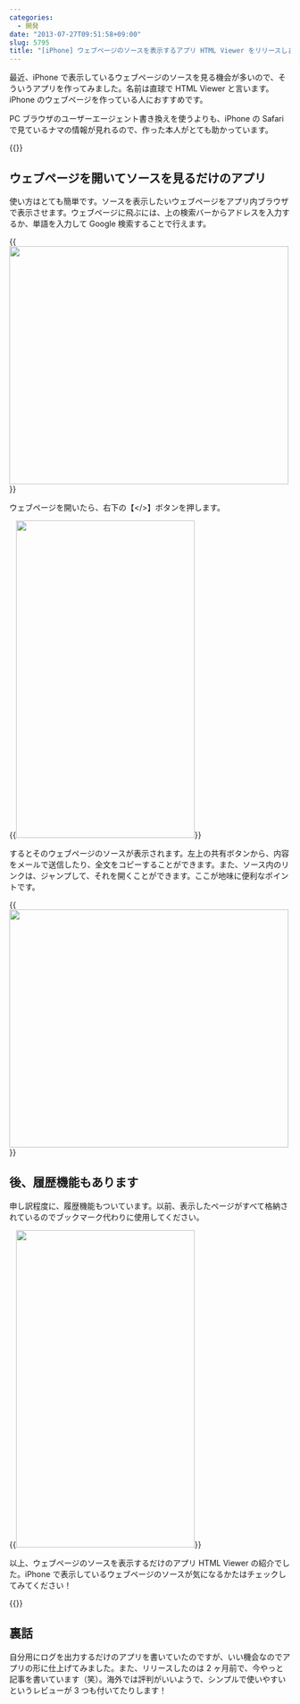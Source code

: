 ```yaml
---
categories:
  - 開発
date: "2013-07-27T09:51:58+09:00"
slug: 5795
title: "[iPhone] ウェブページのソースを表示するアプリ HTML Viewer をリリースしました！"
---
```


最近、iPhone で表示しているウェブページのソースを見る機会が多いので、そういうアプリを作ってみました。名前は直球で HTML Viewer と言います。iPhone のウェブページを作っている人におすすめです。

PC ブラウザのユーザーエージェント書き換えを使うよりも、iPhone の Safari で見ているナマの情報が見れるので、作った本人がとても助かっています。

{{<app id="656968855" title="HTML Viewer 1.0（￥100）" src="http://a652.phobos.apple.com/us/r1000/110/Purple2/v4/20/35/c2/2035c236-aca7-5e4f-a6cd-5077a651a15e/mzl.kuosiieu.100x100-75.png">}}

## ウェブページを開いてソースを見るだけのアプリ

使い方はとても簡単です。ソースを表示したいウェブページをアプリ内ブラウザで表示させます。ウェブページに飛ぶには、上の検索バーからアドレスを入力するか、単語を入力して Google 検索することで行えます。

{{<img alt="" src="/images/2013/07/5795_1.png" width="500" height="426">}}

ウェブページを開いたら、右下の【&lt;/&gt;】ボタンを押します。

{{<img alt="" src="/images/2013/07/5795_2.png" width="320" height="568">}}

するとそのウェブページのソースが表示されます。左上の共有ボタンから、内容をメールで送信したり、全文をコピーすることができます。また、ソース内のリンクは、ジャンプして、それを開くことができます。ここが地味に便利なポイントです。

{{<img alt="" src="/images/2013/07/5795_3.png" width="500" height="426">}}

## 後、履歴機能もあります

申し訳程度に、履歴機能もついています。以前、表示したページがすべて格納されているのでブックマーク代わりに使用してください。

{{<img alt="" src="/images/2013/07/5795_4.png" width="320" height="568">}}

以上、ウェブページのソースを表示するだけのアプリ HTML Viewer の紹介でした。iPhone で表示しているウェブページのソースが気になるかたはチェックしてみてください！

{{<app id="656968855" title="HTML Viewer 1.0（￥100）" src="http://a652.phobos.apple.com/us/r1000/110/Purple2/v4/20/35/c2/2035c236-aca7-5e4f-a6cd-5077a651a15e/mzl.kuosiieu.100x100-75.png">}}

## 裏話

自分用にログを出力するだけのアプリを書いていたのですが、いい機会なのでアプリの形に仕上げてみました。また、リリースしたのは 2 ヶ月前で、今やっと記事を書いています（笑）。海外では評判がいいようで、シンプルで使いやすいというレビューが 3 つも付いてたりします！
